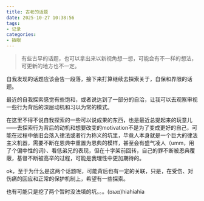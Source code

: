 ```yaml
---
title: 古老的话题
date: 2025-10-27 10:38:56
tags:
- 记录
categories:
- 插眼
---
```


>有些古早的话题，也可以拿出来以新视角想一想，可能会有不一样的想法，可更新的地方也不一定。

自我发现的话题应该会告一段落，接下来打算继续去探索关于，自保和界限的话题。

最近的自我探索感觉有些饱和，或者说达到了一部分的自洽，让我可以去观察审视一些行为背后的深层动机和习以为常的模式。

在这里不得不说自我探索的一些可以说成果的东西，也是最近总提起来的玩意儿——去探索行为背后的动机和想要改变的motivation不是为了变成更好的自己，可能在过程中依旧会落入律法或者行为称义的坑里，毕竟人本身就是一个巨大的律法主义机器，需要不断在恩典中重置为恩典的模样，甚至会有盛气凌人（umm，用了个偏中性的词）、看低弟兄的表现，但在十字架前回转，自己的罪不断被恩典覆蔽，基督不断被高举的过程，可能是我理性中更加期待的。

ok，至于为什么是这两个话题呢，可能背后也有一定的关联，只是，在受伤、对伤痛的回应和正常的保护机制上，希望有一些探索。

也有可能只是挖了两个暂时没法填的坑。。。(ಡωಡ)hiahiahia
